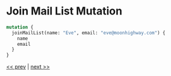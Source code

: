 # Join Mail List Mutation

```graphql
mutation {
  joinMailList(name: "Eve", email: "eve@moonhighway.com") {
    name
    email
  }
}
```

[<< prev](https://github.com/MoonHighway/curriculum/blob/master/GraphQL/Day1-GraphQLKickoff/notes/AM1-QueryLanguage/10-vote-mutation-extras.md) | [next >>](https://github.com/MoonHighway/curriculum/blob/master/GraphQL/Day1-GraphQLKickoff/notes/AM1-QueryLanguage/12-vote-subscription.md)
